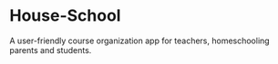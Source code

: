 # House-School
A user-friendly course organization app for teachers, homeschooling parents and students.
